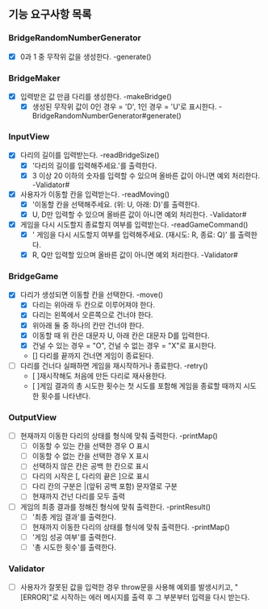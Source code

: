 ## 기능 요구사항 목록

### BridgeRandomNumberGenerator

- [x] 0과 1 중 무작위 값을 생성한다. -generate()

### BridgeMaker

- [x] 입력받은 값 만큼 다리를 생성한다. -makeBridge()
  - [x] 생성된 무작위 값이 0인 경우 = 'D', 1인 경우 = 'U'로 표시한다. -BridgeRandomNumberGenerator#generate()

### InputView

- [x] 다리의 길이를 입력받는다. -readBridgeSize()
  - [x] '다리의 길이를 입력해주세요.'를 출력한다.
  - [x] 3 이상 20 이하의 숫자를 입력할 수 있으며 올바른 값이 아니면 예외 처리한다. -Validator#
- [x] 사용자가 이동할 칸을 입력받는다. -readMoving()
  - [x] '이동할 칸을 선택해주세요. (위: U, 아래: D)'를 출력한다.
  - [x] U, D만 입력할 수 있으며 올바른 값이 아니면 예외 처리한다. -Validator#
- [x] 게임을 다시 시도할지 종료할지 여부를 입력받는다. -readGameCommand()
  - [x] ' 게임을 다시 시도할지 여부를 입력해주세요. (재시도: R, 종료: Q)' 를 출력한다.
  - [x] R, Q만 입력할 있으며 올바른 값이 아니면 예외 처리한다. -Validator#

### BridgeGame

- [x] 다리가 생성되면 이동할 칸을 선택한다. -move()
  - [x] 다리는 위아래 두 칸으로 이루어져야 한다.
  - [x] 다리는 왼쪽에서 오른쪽으로 건너야 한다.
  - [x] 위아래 둘 중 하나의 칸만 건너야 한다.
  - [x] 이동할 때 위 칸은 대문자 U, 아래 칸은 대문자 D를 입력한다.
  - [x] 건널 수 있는 경우 = "O", 건널 수 없는 경우 = "X"로 표시한다.
  - [] 다리를 끝까지 건너면 게임이 종료된다.
- [ ] 다리를 건너다 실패하면 게임을 재시작하거나 종료한다. -retry()
  - [ ]재시작해도 처음에 만든 다리로 재사용한다.
  - [ ]게임 결과의 총 시도한 횟수는 첫 시도를 포함해 게임을 종료할 때까지 시도한 횟수를 나타낸다.

### OutputView

- [ ] 현재까지 이동한 다리의 상태를 형식에 맞춰 출력한다. -printMap()
  - [ ] 이동할 수 있는 칸을 선택한 경우 O 표시
  - [ ] 이동할 수 없는 칸을 선택한 경우 X 표시
  - [ ] 선택하지 않은 칸은 공백 한 칸으로 표시
  - [ ] 다리의 시작은 [, 다리의 끝은 ]으로 표시
  - [ ] 다리 칸의 구분은 |(앞뒤 공백 포함) 문자열로 구분
  - [ ] 현재까지 건넌 다리를 모두 출력
- [ ] 게임의 최종 결과를 정해진 형식에 맞춰 출력한다. -printResult()
  - [ ] '최종 게임 결과'를 출력한다.
  - [ ] 현재까지 이동한 다리의 상태를 형식에 맞춰 출력한다. -printMap()
  - [ ] '게임 성공 여부'를 출력한다.
  - [ ] '총 시도한 횟수'를 출력한다.

### Validator

- [ ] 사용자가 잘못된 값을 입력한 경우 throw문을 사용해 예외를 발생시키고, "[ERROR]"로 시작하는 에러 메시지를 출력 후 그 부분부터 입력을 다시 받는다.
